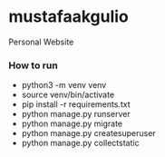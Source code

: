# mustafaakgulio
Personal Website

### How to run
* python3 -m venv venv
* source venv/bin/activate
* pip install -r requirements.txt
* python manage.py runserver
* python manage.py migrate
* python manage.py createsuperuser
* python manage.py collectstatic